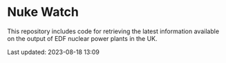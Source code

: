 # Nuke Watch

This repository includes code for retrieving the latest information available on the output of EDF nuclear power plants in the UK.

Last updated: 2023-08-18 13:09